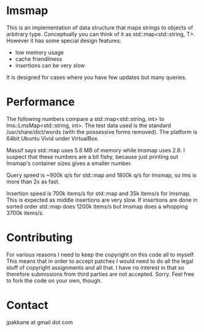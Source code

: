 # lmsmap

This is an implementation of data structure that maps strings
to objects of arbitrary type. Conceptually you can think of
it as std::map<std::string, T>. However it has some special
design features:

- low memory usage
- cache friendliness
- insertions can be very slow

It is designed for cases where you have few updates but many
queries.

# Performance

The following numbers compare a std::map<std::string, int> to
lms::LmsMap<std::string, int>. The test data used is the standard
/usr/share/dict/words (with the possessive forms removed). The
platform is 64bit Ubuntu Vivid under VirtualBox.

Massif says std::map uses 5.6 MB of memory while lmsmap uses
2.6. I suspect that these numbers are a bit fishy, because
just printing out lmsmap's container sizes gives a smaller
number.

Query speed is ~900k q/s for std::map and 1800k q/s for lmsmap,
so lms is more than 2x as fast.

Insertion speed is 700k items/s for std::map and 35k items/s
for lmsmap. This is expected as middle insertions are very slow.
If insertions are done in sorted order std::map does 1200k items/s
but lmsmap does a whopping 3700k items/s.

# Contributing

For various reasons I need to keep the copyright on this code all
to myself. This means that in order to accept patches I would need
to do all the legal stuff of copyright assignments and all that.
I have no interest in that so therefore submissions from third parties
are not accepted. Sorry. Feel free to fork the code on your own, though.

# Contact

jpakkane at gmail dot com
